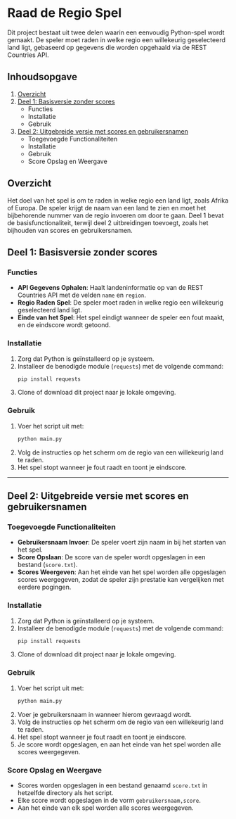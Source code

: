 # Raad de Regio Spel

Dit project bestaat uit twee delen waarin een eenvoudig Python-spel wordt gemaakt. De speler moet raden in welke regio een willekeurig geselecteerd land ligt, gebaseerd op gegevens die worden opgehaald via de REST Countries API.

## Inhoudsopgave

1. [Overzicht](#overzicht)
2. [Deel 1: Basisversie zonder scores](#deel-1-basisversie-zonder-scores)
   - Functies
   - Installatie
   - Gebruik
3. [Deel 2: Uitgebreide versie met scores en gebruikersnamen](#deel-2-uitgebreide-versie-met-scores-en-gebruikersnamen)
   - Toegevoegde Functionaliteiten
   - Installatie
   - Gebruik
   - Score Opslag en Weergave

## Overzicht

Het doel van het spel is om te raden in welke regio een land ligt, zoals Afrika of Europa. De speler krijgt de naam van een land te zien en moet het bijbehorende nummer van de regio invoeren om door te gaan. Deel 1 bevat de basisfunctionaliteit, terwijl deel 2 uitbreidingen toevoegt, zoals het bijhouden van scores en gebruikersnamen.

## Deel 1: Basisversie zonder scores

### Functies

- **API Gegevens Ophalen**: Haalt landeninformatie op van de REST Countries API met de velden `name` en `region`.
- **Regio Raden Spel**: De speler moet raden in welke regio een willekeurig geselecteerd land ligt.
- **Einde van het Spel**: Het spel eindigt wanneer de speler een fout maakt, en de eindscore wordt getoond.

### Installatie

1. Zorg dat Python is geïnstalleerd op je systeem.
2. Installeer de benodigde module (`requests`) met de volgende command:
   ```bash
   pip install requests
   ```
3. Clone of download dit project naar je lokale omgeving.

### Gebruik

1. Voer het script uit met:
   ```bash
   python main.py
   ```
2. Volg de instructies op het scherm om de regio van een willekeurig land te raden.
3. Het spel stopt wanneer je fout raadt en toont je eindscore.

---

## Deel 2: Uitgebreide versie met scores en gebruikersnamen

### Toegevoegde Functionaliteiten

- **Gebruikersnaam Invoer**: De speler voert zijn naam in bij het starten van het spel.
- **Score Opslaan**: De score van de speler wordt opgeslagen in een bestand (`score.txt`).
- **Scores Weergeven**: Aan het einde van het spel worden alle opgeslagen scores weergegeven, zodat de speler zijn prestatie kan vergelijken met eerdere pogingen.

### Installatie

1. Zorg dat Python is geïnstalleerd op je systeem.
2. Installeer de benodigde module (`requests`) met de volgende command:
   ```bash
   pip install requests
   ```
3. Clone of download dit project naar je lokale omgeving.

### Gebruik

1. Voer het script uit met:
   ```bash
   python main.py
   ```
2. Voer je gebruikersnaam in wanneer hierom gevraagd wordt.
3. Volg de instructies op het scherm om de regio van een willekeurig land te raden.
4. Het spel stopt wanneer je fout raadt en toont je eindscore.
5. Je score wordt opgeslagen, en aan het einde van het spel worden alle scores weergegeven.

### Score Opslag en Weergave

- Scores worden opgeslagen in een bestand genaamd `score.txt` in hetzelfde directory als het script.
- Elke score wordt opgeslagen in de vorm `gebruikersnaam,score`.
- Aan het einde van elk spel worden alle scores weergegeven.

